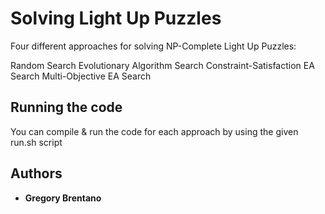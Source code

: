 # Solving Light Up Puzzles

Four different approaches for solving NP-Complete Light Up Puzzles:

Random Search
Evolutionary Algorithm Search
Constraint-Satisfaction EA Search
Multi-Objective EA Search

## Running the code

You can compile & run the code for each approach by using the given run.sh script

## Authors

* **Gregory Brentano**

